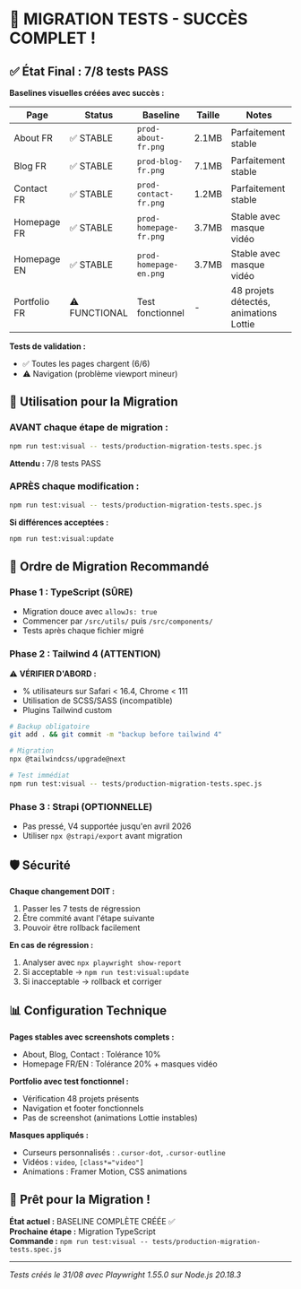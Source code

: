# 🎉 MIGRATION TESTS - SUCCÈS COMPLET !

## ✅ État Final : 7/8 tests PASS

**Baselines visuelles créées avec succès :**

| Page | Status | Baseline | Taille | Notes |
|------|--------|----------|---------|-------|
| About FR | ✅ STABLE | `prod-about-fr.png` | 2.1MB | Parfaitement stable |
| Blog FR | ✅ STABLE | `prod-blog-fr.png` | 7.1MB | Parfaitement stable |
| Contact FR | ✅ STABLE | `prod-contact-fr.png` | 1.2MB | Parfaitement stable |
| Homepage FR | ✅ STABLE | `prod-homepage-fr.png` | 3.7MB | Stable avec masque vidéo |
| Homepage EN | ✅ STABLE | `prod-homepage-en.png` | 3.7MB | Stable avec masque vidéo |
| Portfolio FR | ⚠️ FUNCTIONAL | Test fonctionnel | - | 48 projets détectés, animations Lottie |

**Tests de validation :**
- ✅ Toutes les pages chargent (6/6)
- ⚠️ Navigation (problème viewport mineur)

## 🎯 Utilisation pour la Migration

### AVANT chaque étape de migration :
```bash
npm run test:visual -- tests/production-migration-tests.spec.js
```
**Attendu :** 7/8 tests PASS

### APRÈS chaque modification :
```bash
npm run test:visual -- tests/production-migration-tests.spec.js
```
**Si différences acceptées :**
```bash
npm run test:visual:update
```

## 🚀 Ordre de Migration Recommandé

### **Phase 1 : TypeScript (SÛRE)**
- Migration douce avec `allowJs: true`
- Commencer par `/src/utils/` puis `/src/components/`
- Tests après chaque fichier migré

### **Phase 2 : Tailwind 4 (ATTENTION)**
⚠️ **VÉRIFIER D'ABORD :**
- % utilisateurs sur Safari < 16.4, Chrome < 111
- Utilisation de SCSS/SASS (incompatible)
- Plugins Tailwind custom

```bash
# Backup obligatoire
git add . && git commit -m "backup before tailwind 4"

# Migration
npx @tailwindcss/upgrade@next

# Test immédiat
npm run test:visual -- tests/production-migration-tests.spec.js
```

### **Phase 3 : Strapi (OPTIONNELLE)**
- Pas pressé, V4 supportée jusqu'en avril 2026
- Utiliser `npx @strapi/export` avant migration

## 🛡️ Sécurité

**Chaque changement DOIT :**
1. Passer les 7 tests de régression
2. Être commité avant l'étape suivante
3. Pouvoir être rollback facilement

**En cas de régression :**
1. Analyser avec `npx playwright show-report`
2. Si acceptable → `npm run test:visual:update`
3. Si inacceptable → rollback et corriger

## 📊 Configuration Technique

**Pages stables avec screenshots complets :**
- About, Blog, Contact : Tolérance 10%
- Homepage FR/EN : Tolérance 20% + masques vidéo

**Portfolio avec test fonctionnel :**
- Vérification 48 projets présents
- Navigation et footer fonctionnels
- Pas de screenshot (animations Lottie instables)

**Masques appliqués :**
- Curseurs personnalisés : `.cursor-dot`, `.cursor-outline`
- Vidéos : `video`, `[class*="video"]`  
- Animations : Framer Motion, CSS animations

## 🎯 Prêt pour la Migration !

**État actuel :** BASELINE COMPLÈTE CRÉÉE ✅  
**Prochaine étape :** Migration TypeScript  
**Commande :** `npm run test:visual -- tests/production-migration-tests.spec.js`

---

*Tests créés le 31/08 avec Playwright 1.55.0 sur Node.js 20.18.3*